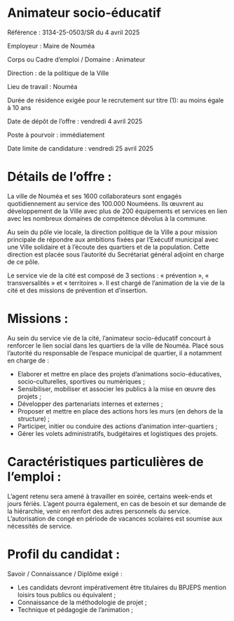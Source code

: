 # Animateur socio-éducatif

Référence : 3134-25-0503/SR du 4 avril 2025

Employeur : Maire de Nouméa

Corps ou Cadre d’emploi / Domaine : Animateur

Direction : de la politique de la Ville

Lieu de travail : Nouméa

Durée de résidence exigée pour le recrutement sur titre (1): au moins égale à 10 ans

Date de dépôt de l’offre : vendredi 4 avril 2025

Poste à pourvoir : immédiatement

Date limite de candidature : vendredi 25 avril 2025

# Détails de l’offre :

La ville de Nouméa et ses 1600 collaborateurs sont engagés quotidiennement au service des 100.000 Nouméens. Ils œuvrent au développement de la Ville avec plus de 200 équipements et services en lien avec les nombreux domaines de compétence dévolus à la commune.

Au sein du pôle vie locale, la direction politique de la Ville a pour mission principale de répondre aux ambitions fixées par l’Exécutif municipal avec une Ville solidaire et à l’écoute des quartiers et de la population. Cette direction est placée sous l’autorité du Secrétariat général adjoint en charge de ce pôle.

Le service vie de la cité est composé de 3 sections : « prévention », « transversalités » et « territoires ». Il est chargé de l’animation de la vie de la cité et des missions de prévention et d’insertion.

# Missions :

Au sein du service vie de la cité, l’animateur socio-éducatif concourt à renforcer le lien social dans les quartiers de la ville de Nouméa. Placé sous l’autorité du responsable de l’espace municipal de quartier, il a notamment en charge de :

- Elaborer et mettre en place des projets d’animations socio-éducatives, socio-culturelles, sportives ou numériques ;
- Sensibiliser, mobiliser et associer les publics à la mise en œuvre des projets ;
- Développer des partenariats internes et externes ;
- Proposer et mettre en place des actions hors les murs (en dehors de la structure) ;
- Participer, initier ou conduire des actions d’animation inter-quartiers ;
- Gérer les volets administratifs, budgétaires et logistiques des projets.

# Caractéristiques particulières de l’emploi :

L’agent retenu sera amené à travailler en soirée, certains week-ends et jours fériés. L’agent pourra également, en cas de besoin et sur demande de la hiérarchie, venir en renfort des autres personnels du service. L’autorisation de congé en période de vacances scolaires est soumise aux nécessités de service.

# Profil du candidat :

Savoir / Connaissance / Diplôme exigé :

- Les candidats devront impérativement être titulaires du BPJEPS mention loisirs tous publics ou équivalent ;
- Connaissance de la méthodologie de projet ;
- Technique et pédagogie de l’animation ;